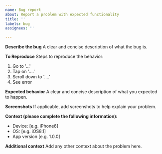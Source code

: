 ```yaml
---
name: Bug report
about: Report a problem with expected functionality
title: ''
labels: bug
assignees: ''

---
```


**Describe the bug**
A clear and concise description of what the bug is.

**To Reproduce**
Steps to reproduce the behavior:
1. Go to '...'
2. Tap on '....'
3. Scroll down to '....'
4. See error

**Expected behavior**
A clear and concise description of what you expected to happen.

**Screenshots**
If applicable, add screenshots to help explain your problem.

**Context (please complete the following information):**
 - Device: [e.g. iPhone6]
 - OS: [e.g. iOS8.1]
 - App version [e.g. 1.0.0]

**Additional context**
Add any other context about the problem here.
